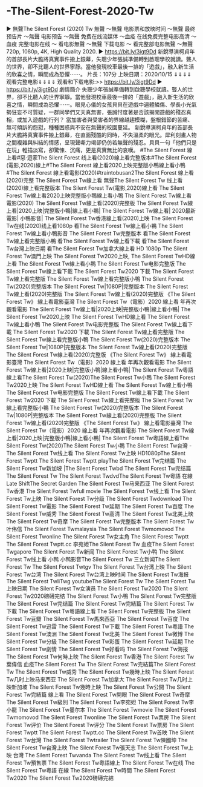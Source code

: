 # -The-Silent-Forest-2020-Tw
  ► 無聲The Silent Forest (2020) Tw  無聲 ～無聲   电影票和放映时间 ～無聲   最终预告片 ～無聲   电影预告 ～無聲   免费在线流媒体 ～血疫   在线免费完整电影高清 ～血疫   完整电影在线 ～ 看电影無聲   ～無聲   下载电影 ～ 看完整部电影無聲   ～無聲   720p, 1080p, 4K, High Quality 2020.   ► https://bit.ly/3igt9Dd  新銳導演柯貞年的首部長片大膽將真實事件搬上銀幕，失聰少年張誠準備轉到啟聰學校就讀。聾人的世界，卻不比聽人的世界寧靜。當他發現校車最後一排的「遊戲」，融入新生活的欣喜之情，瞬間成為恐懼⋯⋯。 片長：107分 上映日期：2020/10/15  ⇓⇓⇓⇓ 观看完整电影⇓⇓⇓⇓  观看和下载电影:>> https://bit.ly/3igt9Dd  ► https://bit.ly/3igt9Dd      劇情簡介 失聰少年張誠準備轉到啟聰學校就讀。聾人的世界，卻不比聽人的世界寧靜。當他發現校車最後一排的「遊戲」，融入新生活的欣喜之情，瞬間成為恐懼⋯⋯。眼見心儀的女孩貝貝在遊戲中遍體鱗傷、學長小光氣勢狂妄不可質疑，一群同學們又天真無害，張誠忖度著是否該揭開遊戲的殘忍真相，或加入遊戲的行列？  當加害者與受害者的界線越趨模糊，盤根錯節的苦痛、無可傾訴的怨懟，種種困惑與不安在無聲的校園蔓延。  新銳導演柯貞年的首部長片大膽將真實事件搬上銀幕，在直面殘酷的同時，不失溫柔的眼光。犀利刻畫人物之間複雜與糾結的情感，呈現聲嘶力竭卻仍仿若無聲的殘忍。貝貝一句「他們只是在玩」輕描淡寫，卻驚悚、沉痛，更是真實無比的哀嘆。      #The Silent Forest  線上看#惡‧迴家The Silent Forest   线上看(2020)線上看完整版本#The Silent Forest  (電影,2020)線上#The Silent Forest  線上看2020上映完整版小鴨線上看小鴨#The Silent Forest  線上看電影(2020)#traintobusan2The Silent Forest  線上看(2020)完整  The Silent Forest  Tw線上看  無聲The Silent Forest  Tw 线上看(2020)線上看完整版本  The Silent Forest  Tw(電影,2020)線上看  The Silent Forest  Tw線上看2020上映完整版小鴨線上看小鴨  The Silent Forest  Tw線上看電影(2020)  The Silent Forest  Tw線上看(2020)完整版  The Silent Forest  Tw線上看|2020上映|完整版小鴨|線上看小鴨|  The Silent Forest  Tw線上看| 2020最新電影| 小鴨影音|  The Silent Forest  Tw香港線上看(2020)上映  The Silent Forest  Tw在线(2020)线上看1080p  看The Silent Forest  Tw線上看小鴨  The Silent Forest  Tw線上看小鴨影音  The Silent Forest  Tw完整版本  看The Silent Forest  Tw線上看完整版小鴨  看The Silent Forest  Tw線上看下載  看The Silent Forest  Tw台灣上映日期  看The Silent Forest  Tw加拿大線上看 HD 1080p  The Silent Forest  Tw澳門上映  The Silent Forest  Tw2020上映,  The Silent Forest  TwHD線上看  The Silent Forest  Tw線上看小鴨  The Silent Forest  Tw电影完整版  The Silent Forest  Tw線上看下載  The Silent Forest  Tw2020 下載  The Silent Forest  Tw線上看完整版  The Silent Forest  Tw線上看完整版小鴨  The Silent Forest  Tw(2020)完整版本  The Silent Forest  Tw|1080P|完整版本  The Silent Forest  Tw線上看(2020)完整版  The Silent Forest  Tw線上看(2020)完整版  《The Silent Forest  Tw》 線上看電影臺灣  The Silent Forest  Tw（電影）2020 線上看 年再次觀看電影  The Silent Forest  Tw線上看|2020上映|完整版小鴨|線上看小鴨|  The Silent Forest  Tw2020上映  The Silent Forest  TwHD線上看  The Silent Forest  Tw線上看小鴨  The Silent Forest  Tw电影完整版  The Silent Forest  Tw線上看下載  The Silent Forest  Tw2020 下載  The Silent Forest  Tw線上看完整版  The Silent Forest  Tw線上看完整版小鴨  The Silent Forest  Tw(2020)完整版本  The Silent Forest  Tw|1080P|完整版本  The Silent Forest  Tw線上看(2020)完整版  The Silent Forest  Tw線上看(2020)完整版  《The Silent Forest  Tw》 線上看電影臺灣  The Silent Forest  Tw（電影）2020 線上看 年再次觀看電影  The Silent Forest  Tw線上看|2020上映|完整版小鴨|線上看小鴨|  The Silent Forest  Tw粵語線上看The Silent Forest  Tw(2020)The Silent Forest  Tw小鴨  The Silent Forest  Tw2020上映  The Silent Forest  TwHD線上看  The Silent Forest  Tw線上看小鴨  The Silent Forest  Tw电影完整版  The Silent Forest  Tw線上看下載  The Silent Forest  Tw2020 下載  The Silent Forest  Tw線上看完整版  The Silent Forest  Tw線上看完整版小鴨  The Silent Forest  Tw(2020)完整版本  The Silent Forest  Tw|1080P|完整版本  The Silent Forest  Tw線上看(2020)完整版  The Silent Forest  Tw線上看(2020)完整版  《The Silent Forest  Tw》 線上看電影臺灣  The Silent Forest  Tw（電影）2020 線上看 年再次觀看電影  The Silent Forest  Tw線上看|2020上映|完整版小鴨|線上看小鴨|  The Silent Forest  Tw粵語線上看The Silent Forest  Tw(2020)The Silent Forest  Tw小鴨  The Silent Forest  Tw台灣 -The Silent Forest  Tw线上看  The Silent Forest  Tw上映 HD1080pThe Silent Forest  Twptt  The Silent Forest  Twptt playThe Silent Forest  Tw完结篇  The Silent Forest  Tw新加坡 |The Silent Forest  Twbd  The Silent Forest  Tw完结篇The Silent Forest  Tw  The Silent Forest  TwdvdThe Silent Forest  Tw粵語 在線  Late ShiftThe Secret Garden  The Silent Forest  Tw马来西亚  The Silent Forest  Tw香港  The Silent Forest  Twfull movie  The Silent Forest  Tw线上看  The Silent Forest  Tw上映  The Silent Forest  Tw分级  The Silent Forest  Twdownload  The Silent Forest  Tw電影  The Silent Forest  Tw延期  The Silent Forest  Tw百度  The Silent Forest  Tw威秀  The Silent Forest  Tw高清  The Silent Forest  Tw北美上映  The Silent Forest  Tw奇摩  The Silent Forest  Tw完整版本  The Silent Forest  Tw叶伟信  The Silent Forest  Twmalaysia  The Silent Forest  Twmomovod  The Silent Forest  Twonline  The Silent Forest  Tw女主角  The Silent Forest  Twptt  The Silent Forest  Twptt.cc  李宛妲The Silent Forest  Tw  血疫The Silent Forest  Twgapore  The Silent Forest  Tw新闻  The Silent Forest  Tw小鸭  The Silent Forest  Tw线上看 小鸭  小鸭影音The Silent Forest  Tw  三立新闻The Silent Forest  Tw  The Silent Forest  Twtgv  The Silent Forest  Tw台湾上映  The Silent Forest  Tw台湾  The Silent Forest  Tw台湾上映时间  The Silent Forest  Tw海报  The Silent Forest  TwliTwg  youtubeThe Silent Forest  Tw  The Silent Forest  Tw上映日期  The Silent Forest  Tw女演员  The Silent Forest  Tw2020  The Silent Forest  Tw2020磅礡完结  The Silent Forest  Tw小鴨  The Silent Forest  Tw完整版  The Silent Forest  Tw完结篇  The Silent Forest  Tw完結篇  The Silent Forest  Tw下載  The Silent Forest  Tw粵語線上看  The Silent Forest  Tw完整版  The Silent Forest  Tw豆瓣  The Silent Forest  Tw馬來西亞  The Silent Forest  Tw百度  The Silent Forest  Tw迅雷  The Silent Forest  Tw下載  The Silent Forest  Tw粵語  The Silent Forest  Tw澳洲  The Silent Forest  Tw北美  The Silent Forest  Tw微博  The Silent Forest  Tw分級  The Silent Forest  Tw彩蛋  The Silent Forest  Tw延期  The Silent Forest  Tw劇情  The Silent Forest  Tw好看吗  The Silent Forest  Tw海报  The Silent Forest  Tw何時上映  The Silent Forest  Tw香港  The Silent Forest  Tw葉偉信  血疫The Silent Forest  Tw  The Silent Forest  Tw完結篇The Silent Forest  Tw  The Silent Forest  Tw威秀  The Silent Forest  Tw幾時上映  The Silent Forest  Tw几时上映马来西亚  The Silent Forest  Tw加拿大  The Silent Forest  Tw几时上映新加坡  The Silent Forest  Tw幾時上映  The Silent Forest  Tw公開  The Silent Forest  Tw完結篇 線上看  The Silent Forest  Tw開眼  The Silent Forest  Tw奇摩  The Silent Forest  Tw級別  The Silent Forest  Tw李宛妲  The Silent Forest  Tw李小龍  The Silent Forest  Tw墨尔本  The Silent Forest  Twmovie  The Silent Forest  Twmomovod  The Silent Forest  Twonline  The Silent Forest  Tw票房  The Silent Forest  Tw评价  The Silent Forest  Tw评分  The Silent Forest  Tw票房  The Silent Forest  Twptt  The Silent Forest  Twptt.cc  The Silent Forest  Tw首映  The Silent Forest  Tw台灣  The Silent Forest  Twtrailer  The Silent Forest  Tw陳國坤  The Silent Forest  Tw台灣上映  The Silent Forest  Tw張天志  The Silent Forest  Tw上映 台灣  The Silent Forest  Twvanda  The Silent Forest  Tw线上看  The Silent Forest  Tw預售票  The Silent Forest  Tw粵語線上  The Silent Forest  Tw在线  The Silent Forest  Tw粵語 在線  The Silent Forest  Tw時間  The Silent Forest  Tw2020  The Silent Forest  Tw2020磅礡完結

